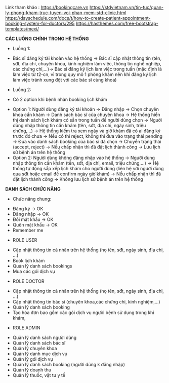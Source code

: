 Link tham khảo :
https://bookingcare.vn
https://stdvietnam.vn/tin-tuc/quan-ly-phong-kham-truc-tuyen-voi-phan-mem-std-clinic.html
https://dayschedule.com/docs/t/how-to-create-patient-appointment-booking-system-for-doctors/295
https://hasthemes.com/free-bootstrap-templates/mexi/

**CÁC LUỒNG CHÍNH TRONG HỆ THỐNG**
* Luồng 1:
- Bác sĩ đăng ký tài khoản vào hệ thống -> Bác sĩ cập nhật thông tin (tên, sđt, địa chỉ, chuyên khoa, kinh nghiệm làm việc, thông tin nghề nghiệp, các chứng chỉ,...)-> Bác sĩ 
đăng ký lịch làm việc trong tuần (mặc định là làm việc từ t2-cn, vì trong quy mô 1 phòng khám nên khi đăng ký lịch làm việc tránh xung đột với các bác sĩ cùng khoa)

* Luồng 2:
- Có 2 option khi bệnh nhân booking lịch khám
+ Option 1: Người dùng đăng ký tài khoản -> Đăng nhập -> Chọn chuyên khoa cần khám -> Danh sách bác sĩ của chuyên khoa -> Hệ thống hiển thị danh sách lịch khám có sẵn trong tuần 
để người dùng chọn -> Người dùng nhập thông tin cần khám (tên, sđt, địa chỉ, ngày sinh, triệu chứng,...) -> Hệ thống kiểm tra xem ngày và giờ khám đã có ai đăng ký trước đó chưa -> Nếu có thì reject, 
không thì đưa vào trạng thái pending -> Đưa vào danh sách booking của bác sĩ đã chọn -> Chuyển trạng thái (accept, reject) -> Nếu chấp nhận thì đã đặt lịch thành công -> Lưu lịch sử bệnh án trên hệ thống
+ Option 2: Người dùng không đăng nhập vào hệ thống -> Người dùng nhập thông tin cần khám (tên, sđt, địa chỉ, email, triệu chứng,...) -> Hệ thống tự động sắp xếp lịch khám cho người dùng
  (liên hệ với người dùng qua sđt hoặc email để confirm ngày giờ khám) -> Nếu chấp nhận thì đã đặt lịch thành công -> Không lưu lịch sử bệnh án trên hệ thống
  
**DANH SÁCH CHỨC NĂNG**

* Chức năng chung:
- Đăng ký -> OK
- Đăng nhập -> OK
- Đổi mật khẩu -> OK
- Quên mật khẩu -> OK
- Remember me 

* ROLE USER
- Cập nhật thông tin cá nhân trên hệ thống (họ tên, sđt, ngày sinh, địa chỉ, ...)
- Book lịch khám
- Quản lý danh sách bookings 
- Mua các gói dịch vụ

* ROLE DOCTOR
- Cập nhật thông tin cá nhân trên hệ thống (họ tên, sđt, ngày sinh, địa chỉ, ...)
- Cập nhật thông tin bác sĩ (chuyên khoa,các chứng chỉ, kinh nghiệm,...)
- Quản lý danh sách booking
- Tạo hóa đơn bao gồm các gói dịch vụ người  bệnh sử dụng trong khi khám, 

* ROLE ADMIN
- Quản lý danh sách người dùng 
- Quản lý danh sách bác sĩ 
- Quản lý chuyên khoa
- Quản lý danh mục dịch vụ
- Quản lý gói dịch vụ
- Quản lý danh sách booking (người dùng k đăng nhập)
- Quản lý doanh thu
- Quản lý thuốc, vật tư y tế


